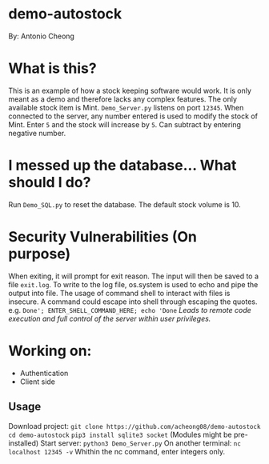 # demo-autostock
By: Antonio Cheong

# What is this?
This is an example of how a stock keeping software would work. It is only meant as a demo and therefore lacks any complex features. The only available stock item
is Mint. `Demo_Server.py` listens on port `12345`. When connected to the server, any number entered is used to modify the stock of Mint. Enter `5` and the stock will
increase by `5`. Can subtract by entering negative number.
# I messed up the database... What should I do?
Run `Demo_SQL.py` to reset the database. The default stock volume is 10.
# Security Vulnerabilities (On purpose)
When exiting, it will prompt for exit reason. The input will then be saved to a file `exit.log`. To write to the log file, os.system is used to echo and pipe the 
output into file. The usage of command shell to interact with files is insecure. A command could escape into shell through escaping the quotes.
e.g. `Done'; ENTER_SHELL_COMMAND_HERE; echo 'Done`
*Leads to remote code execution and full control of the server within user privileges.*
# Working on:
- Authentication
- Client side

## **Usage**
Download project:
`git clone https://github.com/acheong08/demo-autostock`
`cd demo-autostock`
`pip3 install sqlite3 socket` (Modules might be pre-installed)
Start server:
`python3 Demo_Server.py`
On another terminal:
`nc localhost 12345 -v`
Whithin the nc command, enter integers only.
